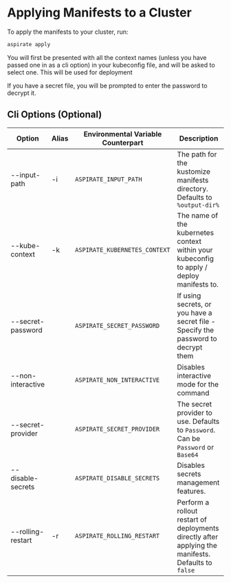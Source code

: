# Applying Manifests to a Cluster

To apply the manifests to your cluster, run:

```bash
aspirate apply
```

You will first be presented with all the context names (unless you have passed one in as a cli option) in your kubeconfig file, and will be asked to select one.
This will be used for deployment

If you have a secret file, you will be prompted to enter the password to decrypt it.

## Cli Options (Optional)

| Option            | Alias | Environmental Variable Counterpart | Description                                                                                         |
|-------------------|-------|------------------------------------|-----------------------------------------------------------------------------------------------------|
| --input-path      | -i    | `ASPIRATE_INPUT_PATH`              | The path for the kustomize manifests directory. Defaults to `%output-dir%`                          |
| --kube-context    | -k    | `ASPIRATE_KUBERNETES_CONTEXT`      | The name of the kubernetes context within your kubeconfig to apply / deploy manifests to.           |
| --secret-password |       | `ASPIRATE_SECRET_PASSWORD`         | If using secrets, or you have a secret file - Specify the password to decrypt them                  |
| --non-interactive |       | `ASPIRATE_NON_INTERACTIVE`         | Disables interactive mode for the command                                                           |
| --secret-provider |       | `ASPIRATE_SECRET_PROVIDER`         | The secret provider to use. Defaults to `Password`. Can be `Password` or `Base64`                   |
| --disable-secrets |       | `ASPIRATE_DISABLE_SECRETS`         | Disables secrets management features.                                                               |
| --rolling-restart | -r    | `ASPIRATE_ROLLING_RESTART`         | Perform a rollout restart of deployments directly after applying the manifests. Defaults to `false` |